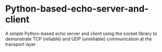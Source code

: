 # Python-based-echo-server-and-client
A simple Python-based echo server and client using the socket library to demonstrate TCP (reliable) and UDP (unreliable) communication at the transport layer
